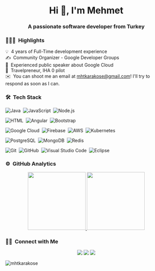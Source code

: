 
<h1 align="center">Hi 👋, I'm Mehmet</h1>
<h3 align="center">A passionate software developer from Turkey</h3>
 

### 👨🏻‍💻 &nbsp;Highlights

💡 &nbsp;4 years of Full-Time development experience\
✍️ &nbsp;Community Organizer - Google Developer Groups\
💬 &nbsp;Experienced public speaker about Google Cloud\
🛫 &nbsp;Travelpreneur, IHA 0 pilot\
✉️ &nbsp;You can shoot me an email at mhtkarakose@gmail.com! I'll try to respond as soon as I can. 

### 🛠 &nbsp;Tech Stack

![Java](https://img.shields.io/badge/-Java-05122A?style=flat&logo=Java&logoColor=FFA518)&nbsp;
![JavaScript](https://img.shields.io/badge/-JavaScript-05122A?style=flat&logo=javascript)&nbsp; 
![Node.js](https://img.shields.io/badge/-Node.js-05122A?style=flat&logo=node.js)

![HTML](https://img.shields.io/badge/-HTML-05122A?style=flat&logo=HTML5)&nbsp;
![Angular](https://img.shields.io/badge/-angular-05122A?style=flat&logo=angular)&nbsp;
![Bootstrap](https://img.shields.io/badge/-Bootstrap-05122A?style=flat&logo=bootstrap&logoColor=563D7C)

![Google Cloud](https://img.shields.io/badge/-google-05122A?style=flat&logo=google-cloud)&nbsp;
![Firebase](https://img.shields.io/badge/-firebase-05122A?style=flat&logo=firebase)&nbsp;
![AWS](https://img.shields.io/badge/-amazon-05122A?style=flat&logo=amazon)&nbsp;
![Kubernetes](https://img.shields.io/badge/-kubernetes-05122A?style=flat&logo=kubernetes)

![PostgreSQL](https://img.shields.io/badge/-postgresql-05122A?style=flat&logo=postgresql)&nbsp;
![MongoDB](https://img.shields.io/badge/-mongodb-05122A?style=flat&logo=mongodb)&nbsp;
![Redis](https://img.shields.io/badge/-redis-05122A?style=flat&logo=redis)

![Git](https://img.shields.io/badge/-Git-05122A?style=flat&logo=git)&nbsp;
![GitHub](https://img.shields.io/badge/-GitHub-05122A?style=flat&logo=github)&nbsp;
![Visual Studio Code](https://img.shields.io/badge/-Visual%20Studio%20Code-05122A?style=flat&logo=visual-studio-code&logoColor=007ACC)&nbsp;
![Eclipse](https://img.shields.io/badge/-Eclipse-05122A?style=flat&logo=eclipse-ide&logoColor=2C2255)

### ⚙️ &nbsp;GitHub Analytics

<p align="center">
<a href="https://github.com/mhtkarakose">
  <img height="180em" src="https://github-readme-stats-eight-theta.vercel.app/api?username=mhtkarakose&show_icons=true&theme=algolia&include_all_commits=true&count_private=true"/>
  <img height="180em" src="https://github-readme-stats-eight-theta.vercel.app/api/top-langs/?username=mhtkarakose&layout=compact&langs_count=8&theme=algolia"/>
</a>
</p>

### 🤝🏻 &nbsp;Connect with Me

<p align="center"> 
<a href="https://linkedin.com/in/mehmet-karakose/"><img src="https://img.shields.io/badge/-Mehmet%20Karakose-0077B5?style=flat&logo=Linkedin&logoColor=white"/></a>
<a href="mailto:mhtkarakose@gmail.com"><img src="https://img.shields.io/badge/-mhtkarakose@gmail.com-D14836?style=flat&logo=Gmail&logoColor=white"/></a>
<a href="https://instagram.com/mhtkarakose"><img src="https://img.shields.io/badge/-@mhtkarakose-E4405F?style=flat&logo=Instagram&logoColor=white"/></a>   
</p>

<p align="left"> <img src="https://komarev.com/ghpvc/?username=mhtkarakose" alt="mhtkarakose" /> </p>
